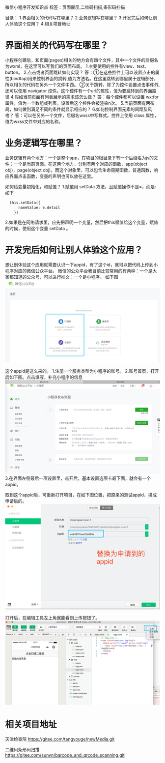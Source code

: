 微信小程序开发知识点
标签：页面展示,二维码扫描,条形码扫描

目录：
1.界面相关的代码写在哪里？
2.业务逻辑写在哪里？
3.开发完后如何让别人体验这个应用？
4.相关项目地址

# 界面相关的代码写在哪里？
小程序创建后，和页面(pages)相关的地方会有四个文件，其中一个文件的后缀名为wxml，在这里可以写我们的页面布局。
1.主要使用的控件有view、text、button。
2.点击或者页面跳转如何实现？
答：①在这些控件上可以设置点击的属性(bindtap)用来控制界面的跳转,值为方法名。在这里跳转到哪里属于逻辑部分，所以相关的代码在另外一个文件中西。
②关于跳转，除了为控件设置点击事件外,还可以使用 navigator 控件。这个控件有一个url的属性，值为要跳转到的界面路径
4.假如当前页面有列表展示的需求该怎么做？
答：每个控件都可以设置 wx:for 属性，值为一个数组或列表。设置后这个控件会被渲染n次。
5.当前页面有两布局，如何做到满足不同的条件就显示相应的？
6.如何控制界面元素的间距及风格？
答：可以在另外一个文件，后缀名wxss中写样式。控件上使用 class 属性，值为wxss文件中对应的名称。

# 业务逻辑写在哪里？
业务逻辑有两个地方：一个是整个app，在项目的根目录下有一个后缀名为js的文件；一个是当前页面。在这两个地方，分别有两个对应的函数，app(object obj)，page(object obj)。而这个对象里，可以包含生命周期函数，普通函数，响应界面点击函数，变量的声明也可以放在这里。

如何给变量初始化，和赋值？
1.赋值用 setData 方法，且赋值操作不是=，而是:如下
```
  this.setData({
      nameValue: e.detail
    })
```
2.如果是在网络请求里，应先把声明一个变量，然后把this赋值给这个变量，赋值的时候，使用这个变量 setData 。

# 开发完后如何让别人体验这个应用？
想让别体验这个应用就需要认识一下appid，有了这个id，就可以把代码上传到小程序对应的微信公众平台。
微信的公众平台我目前比较常用的有两种：一个是大家都知道的公众号，可以进行推文；一个是小程序。
如下图
![微信小程序开发知识点](微信小程序开发知识点/微信公众平台.jpg)

这个appid是这么来的。
1.注册一个服务类型为小程序的账号。
2.账号首页，打开后如下图。点击填写，补充小程序的信息
![微信小程序开发知识点](微信小程序开发知识点/小程序的发布.jpg)
3.在界面左侧最后一项设置里，点开后，基本设置选项卡最下面，就会有一个appid。

取到这个appid后，可重新打开项目，在如下图位置，把原来的测试appid，换成申请后的。
![微信小程序开发知识点](微信小程序开发知识点/添加appid.jpg)

打开后，在编辑工具左上角就能看到上传按钮了。
![微信小程序开发知识点](微信小程序开发知识点/添加申请appid显示上传按钮.jpeg)

# 相关项目地址
天津检查院
https://gitee.com/tangyouge/newMedia.git

二维码条形码扫描
https://gitee.com/sunyn/barcode_and_qrcode_scanning.git


